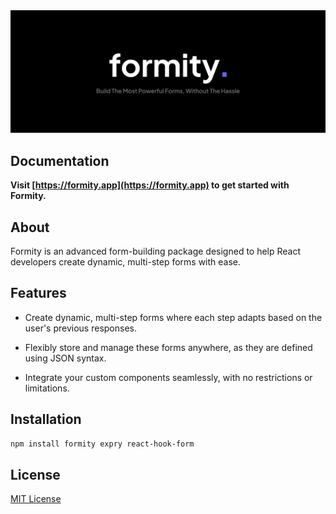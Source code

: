 <!-- markdownlint-disable MD033 -->
<!-- markdownlint-disable MD041 -->

<div align="center">
    <a href="https://formity.app/" title="Formity - Build The Most Powerful Forms, Without The Hassle">
        <img src="https://raw.githubusercontent.com/martiserra99/formity/main/image.svg" alt="Formity Logo" />
    </a>
</div>

## Documentation

**Visit [https://formity.app](https://formity.app) to get started with Formity.**

## About

Formity is an advanced form-building package designed to help React developers create dynamic, multi-step forms with ease.

## Features

- Create dynamic, multi-step forms where each step adapts based on the user's previous responses.

- Flexibly store and manage these forms anywhere, as they are defined using JSON syntax.

- Integrate your custom components seamlessly, with no restrictions or limitations.

## Installation

```bash
npm install formity expry react-hook-form
```

## License

[MIT License](https://opensource.org/license/mit)
